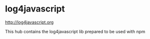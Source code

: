 log4javascript
==============

http://log4javascript.org

This hub contains the log4javascript lib prepared to be used with npm
